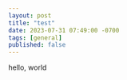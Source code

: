```yaml
--- 
layout: post
title: "test"
date: 2023-07-31 07:49:00 -0700
tags: [general]
published: false
---
```

hello, world
